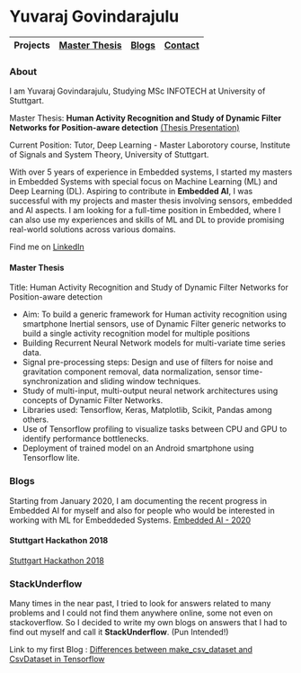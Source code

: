 # Yuvaraj Govindarajulu

| Projects | [Master Thesis](https://github.com/Yuvaraj8blr/yuvaraj8blr.github.io/blob/master/docs/MasterThesis_Presentation-min.pdf) | [Blogs](blogs/EAI_Journey.md) | [Contact](https://de.linkedin.com/in/yuvaraj-govindarajulu) |
|---|---|---|---|

### About
I am Yuvaraj Govindarajulu, Studying MSc INFOTECH at University of Stuttgart.

Master Thesis: __Human Activity Recognition and Study of Dynamic Filter Networks for Position-aware detection__ [(Thesis Presentation)](https://github.com/Yuvaraj8blr/yuvaraj8blr.github.io/blob/master/docs/MasterThesis_Presentation-min.pdf)

Current Position: Tutor, Deep Learning - Master Laborotory course, Institute of Signals and System Theory, University of Stuttgart.

With over 5 years of experience in Embedded systems, I started my masters in Embedded Systems with special focus on Machine Learning (ML) and Deep Learning (DL). Aspiring to contribute in __Embedded AI__, I was successful with my projects and master thesis involving sensors, embedded and AI aspects. I am looking for a full-time position in Embedded, where I can also use my experiences and skills of ML and DL to provide promising real-world solutions across various domains.

Find me on [LinkedIn](https://de.linkedin.com/in/yuvaraj-govindarajulu)

#### Master Thesis
Title: Human Activity Recognition and Study of Dynamic Filter Networks for Position-aware detection
- Aim: To build a generic framework for Human activity recognition using smartphone Inertial sensors, use of Dynamic Filter generic networks to build a single activity recognition model for multiple positions
- Building Recurrent Neural Network models for multi-variate time series data.
-	Signal pre-processing steps: Design and use of filters for noise and gravitation component removal, data normalization, sensor time-synchronization and sliding window techniques.
-	Study of multi-input, multi-output neural network architectures using concepts of Dynamic Filter Networks.
-	Libraries used: Tensorflow, Keras, Matplotlib, Scikit, Pandas among others.
-	Use of Tensorflow profiling to visualize tasks between CPU and GPU to identify performance bottlenecks.
-	Deployment of trained model on an Android smartphone using Tensorflow lite.

### Blogs
Starting from January 2020, I am documenting the recent progress in Embedded AI for myself and also for people who would be interested in working with ML for Embeddeded Systems. 
[Embedded AI - 2020](blogs/EAI_Journey.md)

#### Stuttgart Hackathon 2018
[Stuttgart Hackathon 2018](blogs/StuttgartHackathon2018/StuttgartHackathon_2018.md)


### StackUnderflow
Many times in the near past, I tried to look for answers related to many problems and I could not find them anywhere online, some not even on stackoverflow. So I decided to write my own blogs on answers that I had to find out myself and call it __StackUnderflow__. (Pun Intended!)

Link to my first Blog :
[Differences between make_csv_dataset and CsvDataset in Tensorflow](docs/csvDataset.md)

